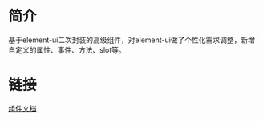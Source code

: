 # 简介

 基于element-ui二次封装的高级组件，对element-ui做了个性化需求调整，新增自定义的属性、事件、方法、slot等。

# 链接

 [组件文档](https://yaoxfly.github.io/eve-ui/)


